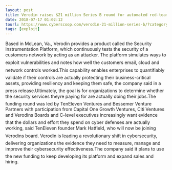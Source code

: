 ```yaml
---
layout: post
title: Verodin raises $21 million Series B round for automated red-teaming
date: 2018-07-17 01:02:12
tourl: https://www.cyberscoop.com/verodin-21-million-series-b/?category_news=technology
tags: [exploit]
---
```

Based in McLean, Va., Verodin provides a product called the Security Instrumentation Platform, which continuously tests the security of a customers network by acting as an attacker. The platform simulates ways to exploit vulnerabilities and notes how well the customers email, cloud and network controls worked.This capability enables enterprises to quantifiably validate if their controls are actually protecting their business-critical assets, providing resiliency and keeping them safe, the company said in a press release.Ultimately, the goal is for organizations to determine whether the security services theyre paying for are actually doing their jobs.The funding round was led by TenEleven Ventures and Bessemer Venture Partners with participation from Capital One Growth Ventures, Citi Ventures and Verodins Boards and C-level executives increasingly want evidence that the dollars and effort they spend on cyber defenses are actually working, said TenEleven founder Mark Hatfield, who will now be joining Verodins board. Verodin is leading a revolutionary shift in cybersecurity, delivering organizations the evidence they need to measure, manage and improve their cybersecurity effectiveness.The company said it plans to use the new funding to keep developing its platform and expand sales and hiring.